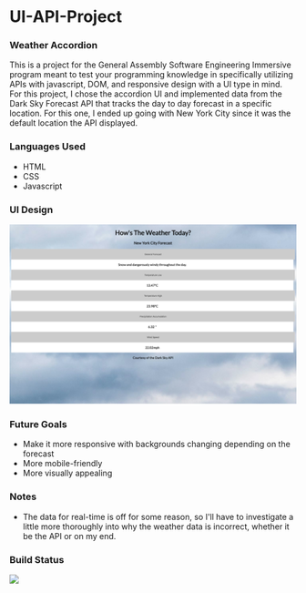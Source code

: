# UI-API-Project

### Weather Accordion
This is a project for the General Assembly Software Engineering Immersive program meant to test your programming knowledge in specifically utilizing APIs with javascript, DOM, and responsive design with a UI type in mind. For this project, I chose the accordion UI and implemented data from the Dark Sky Forecast API that tracks the day to day forecast in a specific location. For this one, I ended up going with New York City since it was the default location the API displayed.

### Languages Used
* HTML
* CSS
* Javascript

### UI Design 
![img title](images/screen2.png)

### Future Goals
* Make it more responsive with backgrounds changing depending on the forecast
* More mobile-friendly
* More visually appealing

### Notes
* The data for real-time is off for some reason, so I'll have to investigate a little more thoroughly into why the weather data is incorrect, whether it be the API or on my end. 


### Build Status
![](https://img.shields.io/badge/BUILD-IN%20PROGRESS-informational)
